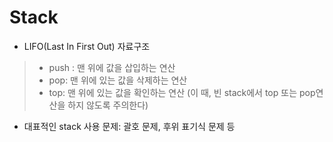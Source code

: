 # Stack
* LIFO(Last In First Out) 자료구조
> * push : 맨 위에 값을 삽입하는 연산
> * pop: 맨 위에 있는 값을 삭제하는 연산
> * top: 맨 위에 있는 값을 확인하는 연산 (이 때, 빈 stack에서 top 또는  pop연산을 하지 않도록 주의한다)
* 대표적인 stack 사용 문제: 괄호 문제, 후위 표기식 문제 등
